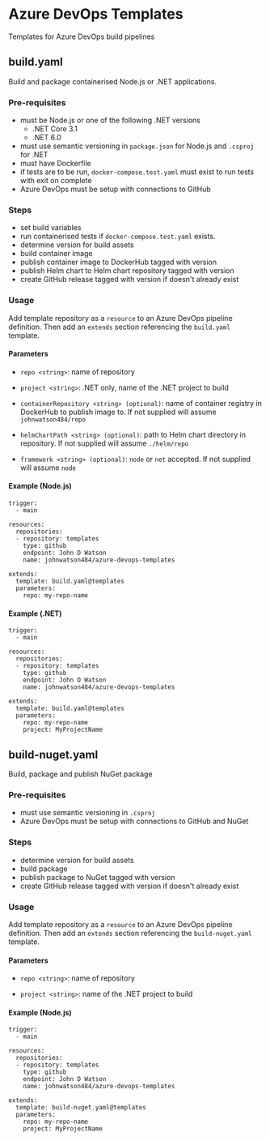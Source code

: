 # Azure DevOps Templates
Templates for Azure DevOps build pipelines

## build.yaml

Build and package containerised Node.js or .NET applications.

### Pre-requisites
- must be Node.js or one of the following .NET versions
  - .NET Core 3.1
  - .NET 6.0
- must use semantic versioning in `package.json` for Node.js and `.csproj` for .NET
- must have Dockerfile
- if tests are to be run, `docker-compose.test.yaml` must exist to run tests with exit on complete
- Azure DevOps must be setup with connections to GitHub

### Steps
- set build variables
- run containerised tests if `docker-compose.test.yaml` exists.
- determine version for build assets
- build container image
- publish container image to DockerHub tagged with version
- publish Helm chart to Helm chart repository tagged with version
- create GitHub release tagged with version if doesn't already exist

### Usage

Add template repository as a `resource` to an Azure DevOps pipeline definition.  Then add an `extends` section referencing the `build.yaml` template.

#### Parameters
- `repo <string>`: name of repository

- `project <string>`: .NET only, name of the .NET project to build

- `containerRepository <string> (optional)`: name of container registry in DockerHub to publish image to.  If not supplied will assume `johnwatson484/repo`

- `helmChartPath <string> (optional)`: path to Helm chart directory in repository.  If not supplied will assume `./helm/repo`

- `framework <string> (optional)`: `node` or `net` accepted.  If not supplied will assume `node`

#### Example (Node.js)

```
trigger:
  - main

resources:
  repositories:
  - repository: templates
    type: github
    endpoint: John D Watson
    name: johnwatson484/azure-devops-templates

extends:
  template: build.yaml@templates
  parameters:
    repo: my-repo-name
```

#### Example (.NET)

```
trigger:
  - main

resources:
  repositories:
  - repository: templates
    type: github
    endpoint: John D Watson
    name: johnwatson484/azure-devops-templates

extends:
  template: build.yaml@templates
  parameters:
    repo: my-repo-name
    project: MyProjectName
```

## build-nuget.yaml

Build, package and publish NuGet package

### Pre-requisites
- must use semantic versioning in `.csproj`
- Azure DevOps must be setup with connections to GitHub and NuGet

### Steps
- determine version for build assets
- build package
- publish package to NuGet tagged with version
- create GitHub release tagged with version if doesn't already exist

### Usage

Add template repository as a `resource` to an Azure DevOps pipeline definition.  Then add an `extends` section referencing the `build-nuget.yaml` template.

#### Parameters
- `repo <string>`: name of repository

- `project <string>`: name of the .NET project to build

#### Example (Node.js)

```
trigger:
  - main

resources:
  repositories:
  - repository: templates
    type: github
    endpoint: John D Watson
    name: johnwatson484/azure-devops-templates

extends:
  template: build-nuget.yaml@templates
  parameters:
    repo: my-repo-name
    project: MyProjectName
```
